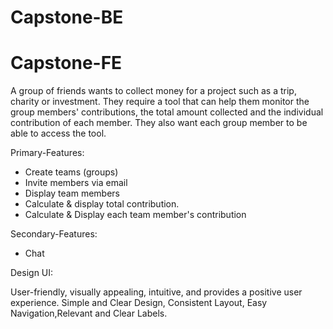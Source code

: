 # Capstone-BE

# Capstone-FE

A group of friends wants to collect money for a project such as a trip, charity or investment. They require a tool that can help them monitor the group members' contributions, the total amount collected and the individual contribution of each member. They also want each group member to be able to access the tool.

Primary-Features:

- Create teams (groups)
- Invite members via email
- Display team members
- Calculate & display total contribution.
- Calculate & Display each team member's contribution

Secondary-Features:

- Chat

Design UI:

User-friendly, visually appealing, intuitive, and provides a positive user experience.
Simple and Clear Design, Consistent Layout, Easy Navigation,Relevant and Clear Labels.
